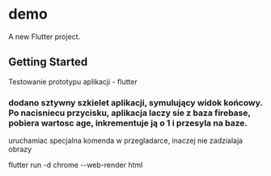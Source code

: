 # demo

A new Flutter project.

## Getting Started

Testowanie prototypu aplikacji - flutter

### dodano sztywny szkielet aplikacji, symulujący widok końcowy. Po nacisniecu przycisku, aplikacja laczy sie z baza firebase, pobiera wartosc age, inkrementuje ją o 1 i przesyla na baze.

uruchamiac specjalna komenda w przegladarce, inaczej nie zadzialaja obrazy

flutter run -d chrome --web-render html
